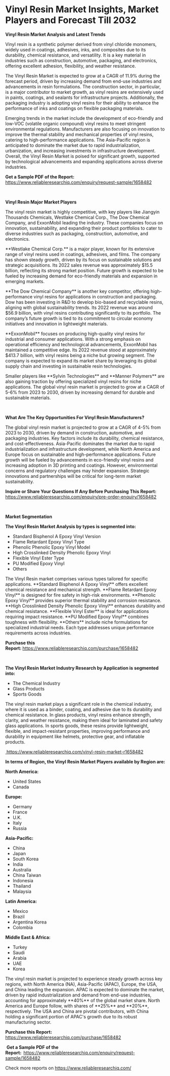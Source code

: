 <p><h1>Vinyl Resin Market Insights, Market Players and Forecast Till 2032</h1></p><p><strong>Vinyl Resin Market Analysis and Latest Trends</strong></p>
<p><p>Vinyl resin is a synthetic polymer derived from vinyl chloride monomers, widely used in coatings, adhesives, inks, and composites due to its durability, chemical resistance, and versatility. It is a key material in industries such as construction, automotive, packaging, and electronics, offering excellent adhesion, flexibility, and weather resistance.</p><p>The Vinyl Resin Market is expected to grow at a CAGR of 11.9% during the forecast period, driven by increasing demand from end-use industries and advancements in resin formulations. The construction sector, in particular, is a major contributor to market growth, as vinyl resins are extensively used in paints, coatings, and sealants for infrastructure projects. Additionally, the packaging industry is adopting vinyl resins for their ability to enhance the performance of inks and coatings on flexible packaging materials.</p><p>Emerging trends in the market include the development of eco-friendly and low-VOC (volatile organic compound) vinyl resins to meet stringent environmental regulations. Manufacturers are also focusing on innovation to improve the thermal stability and mechanical properties of vinyl resins, catering to high-performance applications. The Asia-Pacific region is anticipated to dominate the market due to rapid industrialization, urbanization, and increasing investments in infrastructure development. Overall, the Vinyl Resin Market is poised for significant growth, supported by technological advancements and expanding applications across diverse industries.</p></p>
<p><strong>Get a Sample PDF of the Report:&nbsp;</strong> <a href="https://www.reliableresearchiq.com/enquiry/request-sample/1658482?utm_campaign=123&utm_medium=2&utm_source=Github&utm_content=ia&utm_term=26012025&utm_id=vinyl-resin">https://www.reliableresearchiq.com/enquiry/request-sample/1658482</a></p>
<p>&nbsp;</p>
<p><strong>Vinyl Resin Major Market Players</strong></p>
<p><p>The vinyl resin market is highly competitive, with key players like Jiangyin Thousands Chemicals, Westlake Chemical Corp., The Dow Chemical Company, and ExxonMobil leading the industry. These companies focus on innovation, sustainability, and expanding their product portfolios to cater to diverse industries such as packaging, construction, automotive, and electronics.</p><p>**Westlake Chemical Corp.** is a major player, known for its extensive range of vinyl resins used in coatings, adhesives, and films. The company has shown steady growth, driven by its focus on sustainable solutions and strategic acquisitions. Its 2022 sales revenue was approximately $15.5 billion, reflecting its strong market position. Future growth is expected to be fueled by increasing demand for eco-friendly materials and expansion in emerging markets.</p><p>**The Dow Chemical Company** is another key competitor, offering high-performance vinyl resins for applications in construction and packaging. Dow has been investing in R&D to develop bio-based and recyclable resins, aligning with global sustainability trends. Its 2022 revenue was around $56.9 billion, with vinyl resins contributing significantly to its portfolio. The company’s future growth is tied to its commitment to circular economy initiatives and innovation in lightweight materials.</p><p>**ExxonMobil** focuses on producing high-quality vinyl resins for industrial and consumer applications. With a strong emphasis on operational efficiency and technological advancements, ExxonMobil has maintained a competitive edge. Its 2022 revenue stood at approximately $413.7 billion, with vinyl resins being a niche but growing segment. The company is expected to expand its market share by leveraging its global supply chain and investing in sustainable resin technologies.</p><p>Smaller players like **Sylvin Technologies** and **Manner Polymers** are also gaining traction by offering specialized vinyl resins for niche applications. The global vinyl resin market is projected to grow at a CAGR of 5-6% from 2023 to 2030, driven by increasing demand for durable and sustainable materials.</p></p>
<p>&nbsp;</p>
<p><strong>What Are The Key Opportunities For Vinyl Resin Manufacturers?</strong></p>
<p><p>The global vinyl resin market is projected to grow at a CAGR of 4-5% from 2023 to 2030, driven by demand in construction, automotive, and packaging industries. Key factors include its durability, chemical resistance, and cost-effectiveness. Asia-Pacific dominates the market due to rapid industrialization and infrastructure development, while North America and Europe focus on sustainable and high-performance applications. Future growth will be fueled by advancements in eco-friendly vinyl resins and increasing adoption in 3D printing and coatings. However, environmental concerns and regulatory challenges may hinder expansion. Strategic innovations and partnerships will be critical for long-term market sustainability.</p></p>
<p><strong>Inquire or Share Your Questions If Any Before Purchasing This Report:</strong> <a href="https://www.reliableresearchiq.com/enquiry/pre-order-enquiry/1658482?utm_campaign=123&utm_medium=2&utm_source=Github&utm_content=ia&utm_term=26012025&utm_id=vinyl-resin">https://www.reliableresearchiq.com/enquiry/pre-order-enquiry/1658482</a></p>
<p>&nbsp;</p>
<p><strong>Market Segmentation</strong></p>
<p><strong>The Vinyl Resin Market Analysis by types is segmented into:</strong></p>
<p><ul><li>Standard Bisphenol A Epoxy Vinyl Version</li><li>Flame Retardant Epoxy Vinyl Type</li><li>Phenolic Phenolic Epoxy Vinyl Model</li><li>High Crosslinked Density Phenolic Epoxy Vinyl</li><li>Flexible Vinyl Ester Type</li><li>PU Modified Epoxy Vinyl</li><li>Others</li></ul></p>
<p><p>The Vinyl Resin market comprises various types tailored for specific applications. **Standard Bisphenol A Epoxy Vinyl** offers excellent chemical resistance and mechanical strength. **Flame Retardant Epoxy Vinyl** is designed for fire safety in high-risk environments. **Phenolic Epoxy Vinyl** provides superior thermal stability and corrosion resistance. **High Crosslinked Density Phenolic Epoxy Vinyl** enhances durability and chemical resistance. **Flexible Vinyl Ester** is ideal for applications requiring impact resistance. **PU Modified Epoxy Vinyl** combines toughness with flexibility. **Others** include niche formulations for specialized industrial needs. Each type addresses unique performance requirements across industries.</p></p>
<p><strong>Purchase this Report:&nbsp;</strong><a href="https://www.reliableresearchiq.com/purchase/1658482?utm_campaign=123&utm_medium=2&utm_source=Github&utm_content=ia&utm_term=26012025&utm_id=vinyl-resin">https://www.reliableresearchiq.com/purchase/1658482</a></p>
<p>&nbsp;</p>
<p><strong>The Vinyl Resin Market Industry Research by Application is segmented into:</strong></p>
<p><ul><li>The Chemical Industry</li><li>Glass Products</li><li>Sports Goods</li></ul></p>
<p><p>The vinyl resin market plays a significant role in the chemical industry, where it is used as a binder, coating, and adhesive due to its durability and chemical resistance. In glass products, vinyl resins enhance strength, clarity, and weather resistance, making them ideal for laminated and safety glass applications. In sports goods, these resins provide lightweight, flexible, and impact-resistant properties, improving performance and durability in equipment like helmets, protective gear, and inflatable products.</p></p>
<p><a href="https://www.reliableresearchiq.com/vinyl-resin-market-r1658482?utm_campaign=123&utm_medium=2&utm_source=Github&utm_content=ia&utm_term=26012025&utm_id=vinyl-resin">&nbsp;https://www.reliableresearchiq.com/vinyl-resin-market-r1658482</a></p>
<p><strong>In terms of Region, the Vinyl Resin Market Players available by Region are:</strong></p>
<p>
    <p> <strong> North America: </strong>
        <ul>
            <li>United States</li>
            <li>Canada</li>
        </ul>
        </p> 
    <p> <strong> Europe: </strong>
        <ul>
            <li>Germany</li>
            <li>France</li>
            <li>U.K.</li>
            <li>Italy</li>
            <li>Russia</li>
        </ul>
        </p> 
    <p> <strong> Asia-Pacific: </strong>
        <ul>
            <li>China</li>
            <li>Japan</li>
            <li>South Korea</li>
            <li>India</li>
            <li>Australia</li>
            <li>China Taiwan</li>
            <li>Indonesia</li>
            <li>Thailand</li>
            <li>Malaysia</li>
        </ul>
        </p> 
    <p> <strong> Latin America: </strong>
        <ul>
            <li>Mexico</li>
            <li>Brazil</li>
            <li>Argentina Korea</li>
            <li>Colombia</li>
        </ul>
        </p> 
    <p> <strong> Middle East & Africa: </strong>
        <ul>
            <li>Turkey</li>
            <li>Saudi</li>
            <li>Arabia</li>
            <li>UAE</li>
            <li>Korea</li>
        </ul>
    </p>
    </p>
<p><p>The vinyl resin market is projected to experience steady growth across key regions, with North America (NA), Asia-Pacific (APAC), Europe, the USA, and China leading the expansion. APAC is expected to dominate the market, driven by rapid industrialization and demand from end-use industries, accounting for approximately **40%** of the global market share. North America and Europe follow, with shares of **25%** and **20%**, respectively. The USA and China are pivotal contributors, with China holding a significant portion of APAC's growth due to its robust manufacturing sector.</p></p>
<p><strong>Purchase this Report: </strong><a href="https://www.reliableresearchiq.com/purchase/1658482?utm_campaign=123&utm_medium=2&utm_source=Github&utm_content=ia&utm_term=26012025&utm_id=vinyl-resin">https://www.reliableresearchiq.com/purchase/1658482</a></p>
<p>&nbsp;<strong>Get a Sample PDF of the Report:&nbsp;&nbsp;</strong><a href="https://www.reliableresearchiq.com/enquiry/request-sample/1658482?utm_campaign=123&utm_medium=2&utm_source=Github&utm_content=ia&utm_term=26012025&utm_id=vinyl-resin">https://www.reliableresearchiq.com/enquiry/request-sample/1658482</a></p>
<p><strong></strong></p>
<p>Check more reports on <a href="https://www.reliableresearchiq.com/?utm_campaign=123&utm_medium=2&utm_source=Github&utm_content=ia&utm_term=26012025&utm_id=vinyl-resin">https://www.reliableresearchiq.com/</a></p>